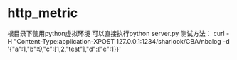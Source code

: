 # http_metric
根目录下使用python虚拟环境
可以直接执行python server.py
测试方法：
curl -H "Content-Type:application-XPOST 127.0.0.1:1234/sharlook/CBA/nbalog -d '{"a":1,"b":9,"c":[1,2,"test"],"d":{"e":1}}'
